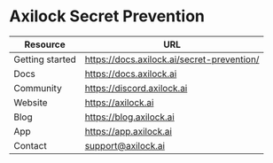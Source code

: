 # Axilock Secret Prevention

| Resource | URL |
|----------|-----|
| Getting started | https://docs.axilock.ai/secret-prevention/ |
| Docs | https://docs.axilock.ai |
| Community | https://discord.axilock.ai |
| Website | https://axilock.ai |
| Blog | https://blog.axilock.ai |
| App  | https://app.axilock.ai |
| Contact | support@axilock.ai |
